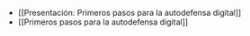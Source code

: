 - [[Presentación: Primeros pasos para la autodefensa digital]]
- [[Primeros pasos para la autodefensa digital]]